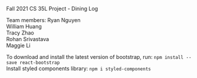 Fall 2021 CS 35L Project - Dining Log

Team members:
Ryan Nguyen <br/>
William Huang  <br/>
Tracy Zhao  <br/>
Rohan Srivastava  <br/>
Maggie Li

To download and install the latest version of bootstrap, run: ```npm install --save react-bootstrap```  <br/>
Install styled components library: ```npm i styled-components```
